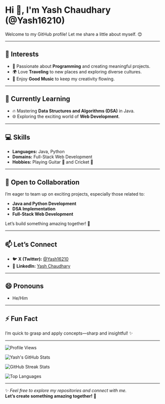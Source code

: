 # Hi 👋, I'm Yash Chaudhary (@Yash16210)

Welcome to my GitHub profile! Let me share a little about myself. 😊

---

## 👀 Interests
- 🎯 Passionate about **Programming** and creating meaningful projects.
- 🌍 Love **Traveling** to new places and exploring diverse cultures.
- 🎵 Enjoy **Good Music** to keep my creativity flowing.

---

## 🌱 Currently Learning
- 🔥 Mastering **Data Structures and Algorithms (DSA)** in Java.
- 🌐 Exploring the exciting world of **Web Development**.

---

## 💻 Skills
- **Languages:** Java, Python
- **Domains:** Full-Stack Web Development
- **Hobbies:** Playing Guitar 🎸 and Cricket 🏏

---

## 💞️ Open to Collaboration
I’m eager to team up on exciting projects, especially those related to:
- **Java and Python Development**
- **DSA Implementation**
- **Full-Stack Web Development**

Let’s build something amazing together! 🚀

---

## 📫 Let’s Connect
- 🐦 **X (Twitter):** [@Yash16210](https://twitter.com/Yash16210)  
- 💼 **LinkedIn:** [Yash Chaudhary](https://linkedin.com/in/YashChaudhary67)  

---

## 😄 Pronouns
- He/Him

---

## ⚡ Fun Fact
I’m quick to grasp and apply concepts—sharp and insightful! ✨

---

![Profile Views](https://komarev.com/ghpvc/?username=Yash16210&label=Profile%20Views&color=0e75b6&style=flat)

![Yash's GitHub Stats](https://github-readme-stats.vercel.app/api?username=Yash16210&show_icons=true&theme=radical)

![GitHub Streak Stats](https://github-readme-streak-stats.herokuapp.com/?user=Yash16210&theme=radical)

![Top Languages](https://github-readme-stats.vercel.app/api/top-langs/?username=Yash16210&layout=compact&theme=radical)

---

✨ *Feel free to explore my repositories and connect with me.*  
**Let’s create something amazing together!** 🚀
